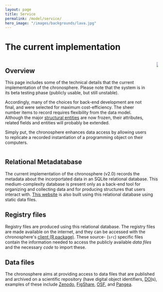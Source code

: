 ```yaml
---
layout: page
title: Service 
permalink: /model/service/
hero_image: "/images/backgrounds/lava.jpg"
---
```


# The current implementation 

<div class="columns">

<div class="column is-6"  markdown="1">

## Overview

This page includes some of the technical details that the current implementation of the chronosphere. Please note that the system is in its beta testing phase (publicly usable, but still unstable). 

Accordingly, many of the choices for back-end development are not final, and were selected for maximum cost-efficiency. The sheer number items to record requires flexibility from the data model. Although the major [structural entities]({{site.url}}/{{site.baseurl}}/model/datasets/) are now frozen, their attributes, related fields and entities will probably be extended.

Simply put, the chronosphere enhances data access by allowing users to replicate a recorded instantiation of a programming object on their computers.

</div>

<div class="column is-6"  markdown="1">

![]({{site.url}}/{{site.baseurl}}/images/chronosphere/data_service.svg)

</div>

</div>


## Relational Metadatabase

The current implementation of the chronosphere (v2.0) records the metadata about the incorportated data in an SQLite relational database. This medium-complexity database is present only as a back-end tool for organizing and collecting data and for producing structures that users interact with. [This website]({{site.url}}/{{site.baseurl}}) is also built using this relational database using static data files.


## Registry files 

Registry files are produced using this relational database. The registry files are made available on the internet, and they can be accessed with the chronosphere's [client (R package)](https://chronosphere.info/r_client/). These source- (`src`) specific files contain the information needed to access the publicly available *data files* and the necessary *code* to import these. 


## Data files

The chronosphere aims at providing access to data files that are published and archived on a scientific repository (have digital object identifiers, [DOI](https://www.doi.org/)s), examples of these include [Zenodo](https://zenodo.org/), [FigShare](https://figshare.com/), [OSF](https://osf.io/), and [Pangea](https://www.pangaea.de/).






